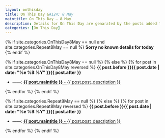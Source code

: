 ```yaml
---
layout: onthisday
title: On This Day &#124; 8 May
maintitle: On This Day — 8 May
description: Details for On This Day are genarated by the posts added to the website so the content is subject to changes/updates over time.
categories: [On This Day]
---
```


{% if site.categories.OnThisDay8May == null and site.categories.Repeat8May == null %}
<strong>Sorry no known details for today</strong>
{% endif %}

{% if site.categories.OnThisDay8May == null %}
{% else %}
{% for post in site.categories.OnThisDay8May reversed %}
<strong>{{ post.before }}{{ post.date | date: "%e %B %Y" }}{{ post.after }}</strong>
<ul>
<li> ——: <a class="{{ post.class }}" href="{{ post.url }}"><strong>{{ post.maintitle }}</strong> - {{ post.post_description }}</a></li>
</ul>
{% endfor %}
{% endif %}

{% if site.categories.Repeat8May == null %}
{% else %}
{% for post in site.categories.Repeat8May reversed %}
<strong>{{ post.before }}{{ post.date | date: "%e %B %Y" }}{{ post.after }}</strong>
<ul>
<li> ——: <a class="{{ post.class }}" href="{{ post.url }}"><strong>{{ post.maintitle }}</strong> - {{ post.post_description }}</a></li>
</ul>
{% endfor %}
{% endif %}

